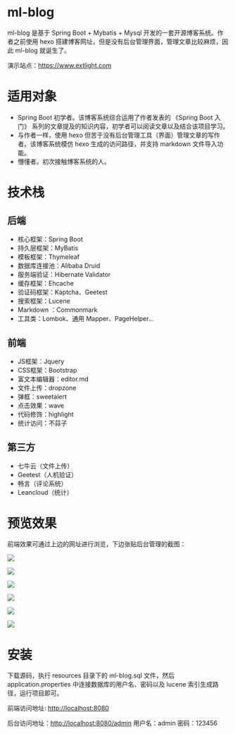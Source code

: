 # ml-blog

ml-blog 是基于 Spring Boot + Mybatis + Mysql 开发的一套开源博客系统。作者之前使用 hexo 搭建博客网址，但是没有后台管理界面，管理文章比较麻烦，因此 ml-blog 就诞生了。

演示站点：<https://www.extlight.com>

# 适用对象

* Spring Boot 初学者。该博客系统综合运用了作者发表的 《Spring Boot 入门》 系列的文章提及的知识内容，初学者可以阅读文章以及结合该项目学习。
* 与作者一样，使用 hexo 但苦于没有后台管理工具（界面）管理文章的写作者。该博客系统模仿 hexo 生成的访问路径，并支持 markdown 文件导入功能。
* 懵懂者。初次接触博客系统的人。

# 技术栈

## 后端

* 核心框架：Spring Boot
* 持久层框架：MyBatis
* 模板框架：Thymeleaf
* 数据库连接池：Alibaba Druid
* 服务端验证：Hibernate Validator
* 缓存框架：Ehcache 
* 验证码框架：Kaptcha、Geetest
* 搜索框架：Lucene
* Markdown ：Commonmark
* 工具类：Lombok、通用 Mapper、PageHelper...

## 前端

* JS框架：Jquery
* CSS框架：Bootstrap
* 富文本编辑器：editor.md
* 文件上传：dropzone
* 弹框：sweetalert
* 点击效果：wave
* 代码修饰：highlight
* 统计访问：不蒜子

## 第三方

* 七牛云（文件上传）
* Geetest（人机验证）
* 畅言（评论系统）
* Leancloud（统计）

# 预览效果

前端效果可通过上边的网址进行浏览，下边张贴后台管理的截图：

![](http://images.extlight.com/ml-blog-01.jpg)

![](http://images.extlight.com/ml-blog-02.jpg)

![](http://images.extlight.com/ml-blog-03.jpg)

![](http://images.extlight.com/ml-blog-04.jpg)

![](http://images.extlight.com/ml-blog-05.jpg)

![](http://images.extlight.com/ml-blog-06.jpg)

# 安装

下载源码，执行 resources 目录下的 ml-blog.sql 文件，然后 application.properties 中连接数据库的用户名、密码以及 lucene 索引生成路径，运行项目即可。

前端访问地址: <http://localhost:8080>

后台访问地址：<http://localhost:8080/admin> 用户名：admin 密码：123456

